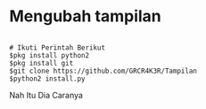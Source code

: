 # Mengubah tampilan
<pre><code>
# Ikuti Perintah Berikut
$pkg install python2
$pkg install git
$git clone https://github.com/GRCR4K3R/Tampilan
$python2 install.py
</pre></code>
Nah Itu Dia Caranya
